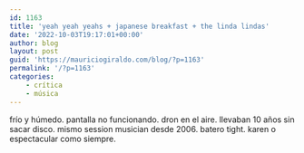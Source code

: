 ```yaml
---
id: 1163
title: 'yeah yeah yeahs + japanese breakfast + the linda lindas'
date: '2022-10-03T19:17:01+00:00'
author: blog
layout: post
guid: 'https://mauriciogiraldo.com/blog/?p=1163'
permalink: '/?p=1163'
categories:
    - crítica
    - música
---
```


frío y húmedo. pantalla no funcionando. dron en el aire. llevaban 10 años sin sacar disco. mismo session musician desde 2006. batero tight. karen o espectacular como siempre.